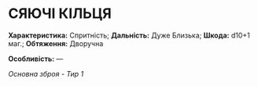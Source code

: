 ﻿# СЯЮЧІ КІЛЬЦЯ

**Характеристика:** Спритність; **Дальність:** Дуже Близька; **Шкода:** d10+1 маг.; **Обтяження:** Дворучна

**Особливість:** —

*Основна зброя - Тир 1*
